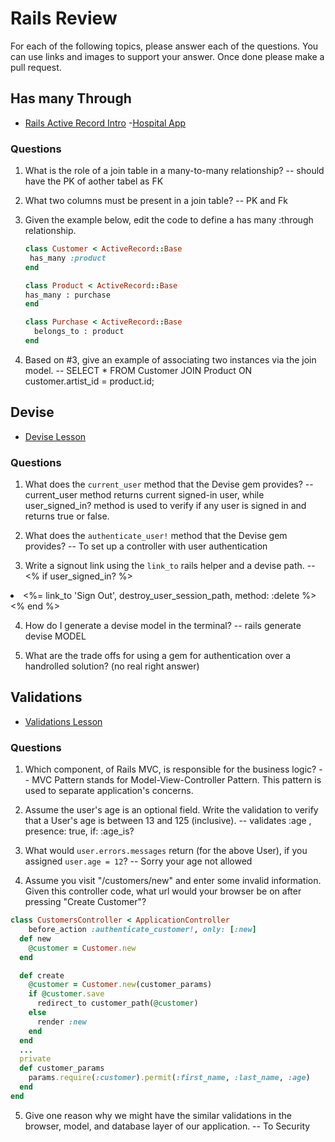 # Rails Review

For each of the following topics, please answer each of the questions. You can use links and images to support your answer. Once done please make a pull request.

## Has many Through

- [Rails Active Record Intro](https://github.com/sei-entropy/lesson-w11d02-rails-active-record#active-record-associations)
-[Hospital App](https://github.com/sei-entropy/hw-w11d02-rails-hospital)

### Questions

1. What is the role of a join table in a many-to-many relationship?
-- should have the PK of aother tabel as FK

2. What two columns must be present in a join table?
-- PK and Fk

3. Given the example below, edit the code to define a has many :through relationship.

    ```ruby
    class Customer < ActiveRecord::Base
     has_many :product
    end

    class Product < ActiveRecord::Base
    has_many : purchase
    end

    class Purchase < ActiveRecord::Base
      belongs_to : product
    end
    ```


4. Based on #3, give an example of associating two instances via the join model.
-- SELECT * FROM Customer JOIN Product ON customer.artist_id = product.id;


## Devise

- [Devise Lesson](https://github.com/sei-entropy/lesson-w11d03-rails-devise)

### Questions

1. What does the `current_user` method that the Devise gem provides?
-- current_user method returns current signed-in user, while user_signed_in? method is used to verify if any user is signed in and returns true or false.
2. What does the `authenticate_user!` method that the Devise gem provides?
-- To set up a controller with user authentication

3. Write a signout link using the `link_to` rails helper and a devise path.
-- <% if user_signed_in? %>
  <li><%= link_to 'Sign Out', destroy_user_session_path, method: :delete %></li>
<% end %>

4. How do I generate a devise model in the terminal?
-- rails generate devise MODEL

5. What are the trade offs for using a gem for authentication over a handrolled solution? (no real right answer)



## Validations

- [Validations Lesson](https://github.com/sei-entropy/lesson-w11d03-rails-model-validations)

### Questions

1. Which component, of Rails MVC, is responsible for the business logic?
-- MVC Pattern stands for Model-View-Controller Pattern. This pattern is used to separate application's concerns.

2. Assume the user's age is an optional field.  Write the validation to verify that a User's age is between 13 and 125 (inclusive).
--   validates :age ,   presence: true, if: :age_is?

3. What would `user.errors.messages` return (for the above User), if you assigned `user.age = 12`?
-- Sorry your age not allowed 


4. Assume you visit "/customers/new" and enter some invalid information.  Given this controller code, what url would your browser be on after pressing "Create Customer"?
 

``` ruby
class CustomersController < ApplicationController
    before_action :authenticate_customer!, only: [:new]   
  def new
    @customer = Customer.new
  end

  def create
    @customer = Customer.new(customer_params)
    if @customer.save
      redirect_to customer_path(@customer)
    else
      render :new
    end
  end
  ...
  private
  def customer_params
    params.require(:customer).permit(:first_name, :last_name, :age)
  end
end
```


5. Give one reason why we might have the similar validations in the browser, model, and database layer of our application.
-- To Security 


